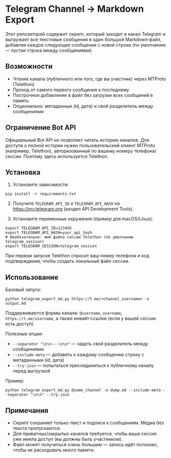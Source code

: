 # Telegram Channel -> Markdown Export

Этот репозиторий содержит скрипт, который заходит в канал Telegram и выгружает все текстовые сообщения в один большой Markdown‑файл, добавляя каждое следующее сообщение с новой строки (по умолчанию — пустая строка между сообщениями).

## Возможности
- Чтение канала (публичного или того, где вы участник) через MTProto (Telethon)
- Проход от самого первого сообщения к последнему
- Построчное добавление в файл без загрузки всех сообщений в память
- Опционально: метаданные (id, дата) и свой разделитель между сообщениями

## Ограничение Bot API
Официальный Bot API не позволяет читать историю каналов. Для доступа к полной истории нужен пользовательский клиент MTProto (например, Telethon), авторизованный по вашему номеру телефона/сессии. Поэтому здесь используется Telethon.

## Установка
1) Установите зависимости:
```
pip install -r requirements.txt
```

2) Получите `TELEGRAM_API_ID` и `TELEGRAM_API_HASH` на https://my.telegram.org (раздел API Development Tools).

3) Установите переменные окружения (пример для macOS/Linux):
```
export TELEGRAM_API_ID=123456
export TELEGRAM_API_HASH=your_api_hash
# Необязательно: имя файла сессии Telethon (по умолчанию telegram_session)
export TELEGRAM_SESSION=telegram_session
```

При первом запуске Telethon спросит ваш номер телефона и код подтверждения, чтобы создать локальный файл сессии.

## Использование
Базовый запуск:
```
python telegram_export_md.py https://t.me/<channel_username> -o output.md
```

Поддерживаются формы канала: `@username`, `username`, `https://t.me/username`, а также инвайт‑ссылки (если у вашей сессии есть доступ).

Полезные опции:
- `--separator "\n\n---\n\n"` — задать свой разделитель между сообщениями
- `--include-meta` — добавить к каждому сообщению строку с метаданными (id, дата)
- `--try-join` — попытаться присоединиться к публичному каналу перед выгрузкой

Пример:
```
python telegram_export_md.py @some_channel -o dump.md --include-meta --separator "\n\n" --try-join
```

## Примечания
- Скрипт сохраняет только текст и подписи к сообщениям. Медиа без текста пропускаются.
- Для приватных/закрытых каналов требуется, чтобы ваша сессия уже имела доступ (вы должны быть участником).
- Файл может получиться очень большим — запись идёт потоково, чтобы не расходовать много памяти.

